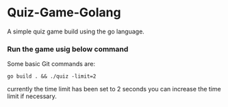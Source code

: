 # Quiz-Game-Golang
A simple quiz game build using the go language.

### Run the game usig below command
Some basic Git commands are:
```
go build . && ./quiz -limit=2
```
currently the time limit has been set to 2 seconds you can increase the time limit if necessary.
